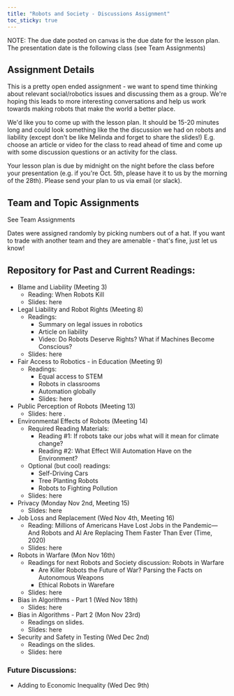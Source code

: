 ```yaml
---
title: "Robots and Society - Discussions Assignment"
toc_sticky: true
---
```


NOTE: The due date posted on canvas is the due date for the lesson plan. The presentation date is the following class (see <a-no-proxy href="https://docs.google.com/spreadsheets/d/1VuVWl0FXGH8GClKSoJb52mcvaJhRlQhN7utXucGMoyY/edit#gid"> Team Assignments</a-no-proxy>)

## Assignment Details

This is a pretty open ended assignment - we want to spend time thinking about relevant social/robotics issues and discussing them as a group. We're hoping this leads to more interesting conversations and help us work towards making robots that make the world a better place.

We'd like you to come up with the lesson plan. It should be 15-20 minutes long and could look something like the <a-no-proxy href="https://docs.google.com/presentation/d/19vvms_58HVD-8TtENqQD7XjgfM93wyVk2WlSxExM-Ww/edit?usp=sharing"> the discussion we had on robots and liability</a-no-proxy> (except don't be like Melinda and forget to share the slides!) E.g. choose an article or video for the class to read ahead of time and come up with some discussion questions or an activity for the class. 

Your lesson plan is due by midnight on the night before the class before your presentation (e.g. if you're Oct. 5th, please have it to us by the morning of the 28th). Please send your plan to us via email (or slack). 

## Team and Topic Assignments
See  <a-no-proxy href="https://docs.google.com/spreadsheets/d/1VuVWl0FXGH8GClKSoJb52mcvaJhRlQhN7utXucGMoyY/edit#gid"> Team Assignments</a-no-proxy>

Dates were assigned randomly by picking numbers out of a hat. If you want to trade with another team and they are amenable - that's fine, just let us know! 

## Repository for Past and Current Readings:

* Blame and Liability (Meeting 3)
   * Reading: <a-no-proxy href="https://thehustle.co/when-robots-kill/"> When Robots Kill </a-no-proxy> 
   * Slides: <a-no-proxy href="https://docs.google.com/presentation/d/19vvms_58HVD-8TtENqQD7XjgfM93wyVk2WlSxExM-Ww/edit?usp=sharing"> here </a-no-proxy>
* Legal Liability and Robot Rights (Meeting 8)
   * Readings: 
      * <a-no-proxy href="https://robohub.org/the-legal-issues-of-robotics/"> Summary on legal issues in robotics </a-no-proxy>
      * <a-no-proxy href="https://www.therobotreport.com/liability-robot-legal-debate/"> Article on liability </a-no-proxy>
      * <a-no-proxy href="https://www.youtube.com/watch?v=DHyUYg8X31c" > Video: Do Robots Deserve Rights? What if Machines Become Conscious? </a-no-proxy>  
    * Slides: <a-no-proxy href="https://docs.google.com/presentation/d/1TLTV-q67P7cgTb09ho6nzXvyprFYKCk9ozQm4j6gHRU/edit#slide=id.g9dea26f006_1_5"> here </a-no-proxy>
* Fair Access to Robotics - in Education (Meeting 9)
   * Readings: 
      * <a-no-proxy href="https://obamawhitehouse.archives.gov/blog/2015/05/08/ensuring-students-have-equal-access-stem-courses"> Equal access to STEM</a-no-proxy>
      * <a-no-proxy href="https://medium.com/@furhatrobotics/a-robot-in-every-classroom-furhats-vision-for-education-5b0ca8d56e0e"> Robots in classrooms </a-no-proxy>
      * <a-no-proxy href="https://new.abb.com/news/detail/4431/abb-and-the-economist-launch-automation-readiness-index-global-ranking-for-robotics-and-artificial-intelligence"> Automation globally </a-no-proxy>
      * Slides: <a-no-proxy href="https://docs.google.com/presentation/d/1dE-yPRNsVzmszORohqEZeSojh2N8vvCuAHm5JYNYIyY/edit#slide=id.p"> here </a-no-proxy>
* Public Perception of Robots (Meeting 13)
   * Slides: <a-no-proxy href="https://pasteapp.com/p/AeIAWd3HpVx?view=fhmWGJbzAMo"> here </a-no-proxy>.
* Environmental Effects of Robots (Meeting 14)
   * Required Reading Materials:
      *  <a-no-proxy href="https://theconversation.com/if-robots-take-our-jobs-what-will-it-mean-for-climate-change-123507"> Reading #1: If robots take our jobs what will it mean for climate change? </a-no-proxy>
      * <a-no-proxy href="https://www.iisd.org/articles/automation-environment"> Reading #2: What Effect Will Automation Have on the Environment? </a-no-proxy>
   * Optional (but cool) readings: 
      * <a-no-proxy href="https://time.com/4476614/self-driving-cars-environment/"> Self-Driving Cars </a-no-proxy> 
      * <a-no-proxy href="https://exchange.telstra.com.au/skygrow-muru-d-climate-change/"> Tree Planting Robots </a-no-proxy> 
      * <a-no-proxy href="https://www.youtube.com/watch?v=CVdPhUPO5YU"> Robots to Fighting Pollution </a-no-proxy>
    * Slides: <a-no-proxy href="https://docs.google.com/presentation/d/1gbDIunTkPLSk01Maq3cgX6IXZmVbTU7qcbXtWda3TwM/edit?usp=sharing"> here </a-no-proxy>
* Privacy (Monday Nov 2nd, Meeting 15)
   * Slides: <a-no-proxy href="https://docs.google.com/presentation/d/1CL0kqJPcm2B2fiJgnZUSY_n4KXUTVVO3sLs50RWVQAg/edit#"> here </a-no-proxy>
* Job Loss and Replacement (Wed Nov 4th, Meeting 16)
   *  Reading: <a-no-proxy href="https://time.com/5876604/machines-jobs-coronavirus/"> Millions of Americans Have Lost Jobs in the Pandemic—And Robots and AI Are Replacing Them Faster Than Ever (Time, 2020) </a-no-proxy>
   * Slides: <a-no-proxy href="https://docs.google.com/presentation/d/1tMus764Um1YEe1u7cPoEQqvi31sOtotlPgUjQc_BQ2o/edit?usp=sharing#"> here </a-no-proxy>
* Robots in Warfare (Mon Nov 16th)
   * Readings for next Robots and Society discussion: Robots in Warfare
      * <a-no-proxy href="https://www.nytimes.com/2018/11/15/magazine/autonomous-robots-weapons.html"> Are Killer Robots the Future of War? Parsing the Facts on Autonomous Weapons </a-no-proxy>
      * <a-no-proxy href="https://www.cc.gatech.edu/ai/robot-lab/online-publications/arkin-rev.pdf"> Ethical Robots in Warefare </a-no-proxy>
   * Slides: <a-no-proxy href="https://docs.google.com/presentation/d/1JbUo05gOT669Vm110FJdis3MfT7Q7y-DCxnZK0hMzUk/edit?usp=sharing"> here </a-no-proxy>
* Bias in Algorithms - Part 1 (Wed Nov 18th)
   * Slides: <a-no-proxy href="https://docs.google.com/presentation/d/19oXgsvH8aBn5t8K33y6edk9_ovuT83sAJMZ7xO5ulVE/edit?usp=sharing"> here </a-no-proxy>
* Bias in Algorithms - Part 2 (Mon Nov 23rd)
   * Readings on slides.
   * Slides: <a-no-proxy href="https://docs.google.com/presentation/d/19oXgsvH8aBn5t8K33y6edk9_ovuT83sAJMZ7xO5ulVE/edit?usp=sharing"> here </a-no-proxy>
* Security and Safety in Testing (Wed Dec 2nd)
   * Readings on the slides. 
   * Slides: <a-no-proxy href="https://docs.google.com/presentation/d/1f8qpIBl4Ch_-NOqsc6SRLIwseMJDG_6fSPTErqs1sss/edit?usp=sharing"> here </a-no-proxy>

### Future Discussions:
* Adding to Economic Inequality (Wed Dec 9th)
